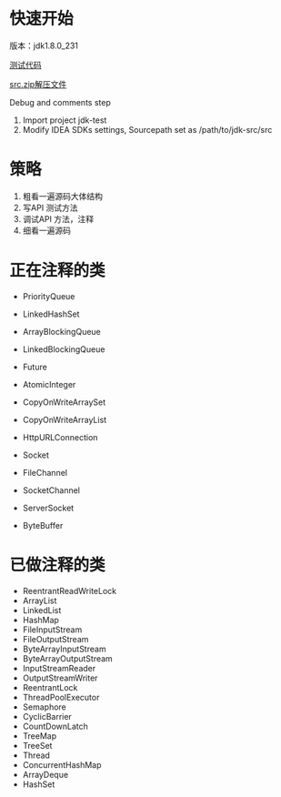 
# 快速开始
版本：jdk1.8.0_231 



[测试代码](https://github.com/Jamie956/jdk-src/tree/main/jdk-test)

[src.zip解压文件](https://github.com/Jamie956/jdk-src/tree/main/src)



Debug and comments step

1. Import project jdk-test
2. Modify IDEA SDKs settings, Sourcepath set as /path/to/jdk-src/src



# 策略
1. 粗看一遍源码大体结构
2. 写API 测试方法
3. 调试API 方法，注释
4. 细看一遍源码



# 正在注释的类
- PriorityQueue
- LinkedHashSet
- ArrayBlockingQueue
- LinkedBlockingQueue



- Future
- AtomicInteger
- CopyOnWriteArraySet
- CopyOnWriteArrayList



- HttpURLConnection
- Socket
- FileChannel
- SocketChannel
- ServerSocket
- ByteBuffer




# 已做注释的类
- ReentrantReadWriteLock
- ArrayList
- LinkedList
- HashMap
- FileInputStream
- FileOutputStream
- ByteArrayInputStream
- ByteArrayOutputStream
- InputStreamReader
- OutputStreamWriter
- ReentrantLock
- ThreadPoolExecutor
- Semaphore
- CyclicBarrier
- CountDownLatch
- TreeMap
- TreeSet
- Thread
- ConcurrentHashMap
- ArrayDeque
- HashSet